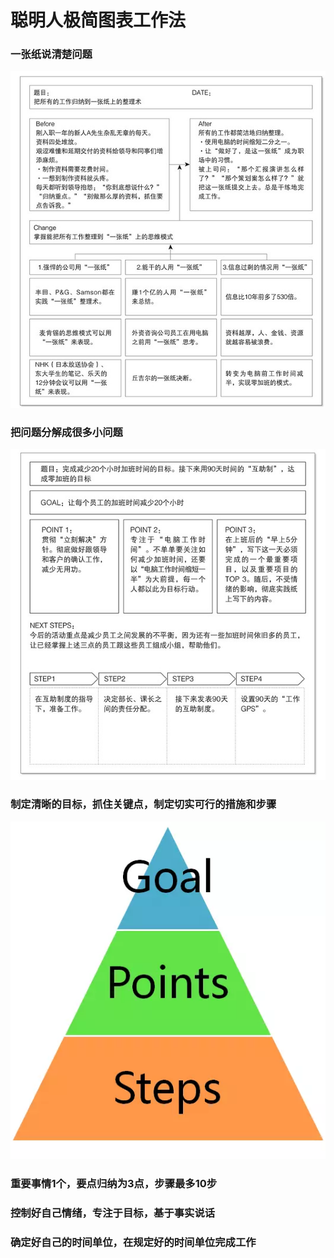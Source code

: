 # 聪明人极简图表工作法

### 一张纸说清楚问题

![](.gitbook/assets/image%20%2811%29.png)

### 把问题分解成很多小问题

![](.gitbook/assets/image%20%288%29.png)

### 制定清晰的目标，抓住关键点，制定切实可行的措施和步骤

![](.gitbook/assets/image%20%2810%29.png)

### 重要事情1个，要点归纳为3点，步骤最多10步

### 控制好自己情绪，专注于目标，基于事实说话

### 确定好自己的时间单位，在规定好的时间单位完成工作



